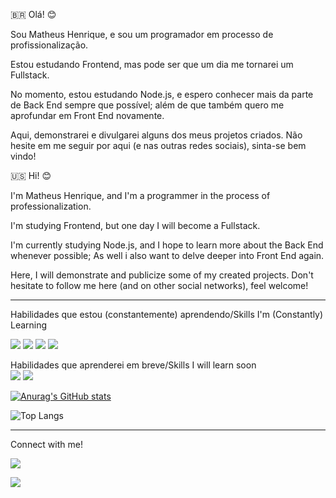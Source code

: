 :brazil: Olá! :blush:

Sou Matheus Henrique, e sou um programador em processo de profissionalização.

Estou estudando Frontend, mas pode ser que um dia me tornarei um Fullstack.

No momento, estou estudando Node.js, e espero conhecer mais da parte de Back End sempre que possível; além de que também quero me aprofundar em Front End novamente.

Aqui, demonstrarei e divulgarei alguns dos meus projetos criados. Não hesite em me seguir por aqui (e nas outras redes sociais), sinta-se bem vindo!

:us: Hi! :blush:

I'm Matheus Henrique, and I'm a programmer in the process of professionalization.

I'm studying Frontend, but one day I will become a Fullstack.

I'm currently studying Node.js, and I hope to learn more about the Back End whenever possible; As well i also want to delve deeper into Front End again.

Here, I will demonstrate and publicize some of my created projects. Don't hesitate to follow me here (and on other social networks), feel welcome!

-----------------------------------------------------------------

Habilidades que estou (constantemente) aprendendo/Skills I'm (Constantly) Learning
<br>

<img src="https://img.shields.io/badge/HTML-239120?style=for-the-badge&logo=html5&logoColor=white" />
<img src="https://img.shields.io/badge/CSS-239120?&style=for-the-badge&logo=css3&logoColor=white" />
<img src="https://img.shields.io/badge/JavaScript-F7DF1E?style=for-the-badge&logo=javascript&logoColor=black" />
<img src="https://img.shields.io/badge/Node.js-43853D?style=for-the-badge&logo=node.js&logoColor=white" />

Habilidades que aprenderei em breve/Skills I will learn soon
<br>
<img src="https://img.shields.io/badge/Python-3776AB?style=for-the-badge&logo=python&logoColor=white" />
<img src="https://img.shields.io/badge/TypeScript-007ACC?style=for-the-badge&logo=typescript&logoColor=white" />

[![Anurag's GitHub stats](https://github-readme-stats.vercel.app/api?username=ma7hz)](https://github.com/anuraghazra/github-readme-stats)

![Top Langs](https://github-readme-stats.vercel.app/api/top-langs/?username=ma7hz&hide_progress=true)

-----------------------------------------------------------------

Connect with me!
<br>

<p>
<a href= "https://www.linkedin.com/in/matheus-henrique-aguiar-pedro/">
<img src="https://img.shields.io/badge/LinkedIn-0077B5?style=for-the-badge&logo=linkedin&logoColor=white" />
<p>

<p>
<a href= "https://www.instagram.com/matthenn_">
<img src="https://img.shields.io/badge/Instagram-E4405F?style=for-the-badge&logo=instagram&logoColor=white" />
<p>
